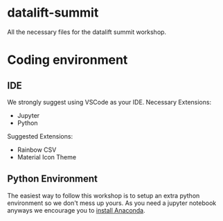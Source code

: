 # datalift-summit
All the necessary files for the datalift summit workshop.

# Coding environment
## IDE
We strongly suggest using VSCode as your IDE. 
Necessary Extensions:
- Jupyter
- Python


Suggested Extensions:
- Rainbow CSV
- Material Icon Theme

## Python Environment
The easiest way to follow this workshop is to setup an extra python environment so we don't mess up yours.
As you need a jupyter notebook anyways we encourage you to [install Anaconda](https://docs.conda.io/projects/conda/en/latest/user-guide/install/index.html).